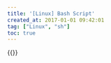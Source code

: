 ```yaml
---
title: '[Linux] Bash Script'
created_at: 2017-01-01 09:42:01
tag: ["Linux", "sh"]
toc: true
---
```


{{<file-list pattern="*.sh">}}